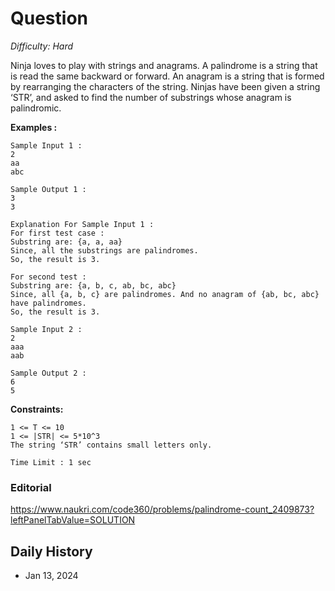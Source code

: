 # Question 

_Difficulty: Hard_

Ninja loves to play with strings and anagrams. A palindrome is a string that is read the same backward or forward. An anagram is a string that is formed by rearranging the characters of the string. Ninjas have been given a string ‘STR’, and asked to find the number of substrings whose anagram is palindromic.

**Examples :**
```
Sample Input 1 :
2
aa
abc

Sample Output 1 :
3
3

Explanation For Sample Input 1 :
For first test case :
Substring are: {a, a, aa}
Since, all the substrings are palindromes.
So, the result is 3.

For second test :
Substring are: {a, b, c, ab, bc, abc}
Since, all {a, b, c} are palindromes. And no anagram of {ab, bc, abc} have palindromes. 
So, the result is 3.

Sample Input 2 :
2
aaa
aab

Sample Output 2 :
6
5
```

**Constraints:**
```
1 <= T <= 10
1 <= |STR| <= 5*10^3
The string ‘STR’ contains small letters only.   

Time Limit : 1 sec
```

### Editorial
https://www.naukri.com/code360/problems/palindrome-count_2409873?leftPanelTabValue=SOLUTION

## Daily History
- Jan 13, 2024